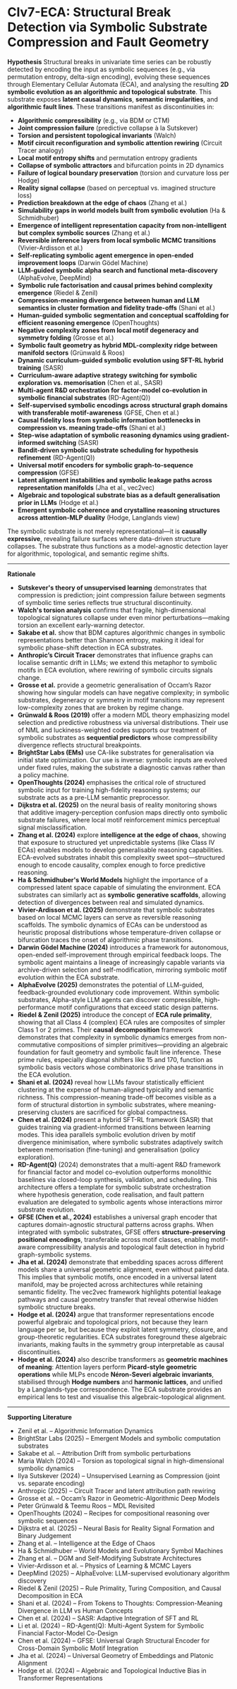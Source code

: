 # CIv7-ECA: Structural Break Detection via Symbolic Substrate Compression and Fault Geometry

**Hypothesis**
Structural breaks in univariate time series can be robustly detected by encoding the input as symbolic sequences (e.g., via permutation entropy, delta-sign encoding), evolving these sequences through Elementary Cellular Automata (ECA), and analysing the resulting **2D symbolic evolution as an algorithmic and topological substrate**. This substrate exposes **latent causal dynamics**, **semantic irregularities**, and **algorithmic fault lines**. These transitions manifest as discontinuities in:

* **Algorithmic compressibility** (e.g., via BDM or CTM)
* **Joint compression failure** (predictive collapse à la Sutskever)
* **Torsion and persistent topological invariants** (Walch)
* **Motif circuit reconfiguration and symbolic attention rewiring** (Circuit Tracer analogy)
* **Local motif entropy shifts** and permutation entropy gradients
* **Collapse of symbolic attractors** and bifurcation points in 2D dynamics
* **Failure of logical boundary preservation** (torsion and curvature loss per Hodge)
* **Reality signal collapse** (based on perceptual vs. imagined structure loss)
* **Prediction breakdown at the edge of chaos** (Zhang et al.)
* **Simulability gaps in world models built from symbolic evolution** (Ha & Schmidhuber)
* **Emergence of intelligent representation capacity from non-intelligent but complex symbolic sources** (Zhang et al.)
* **Reversible inference layers from local symbolic MCMC transitions** (Vivier-Ardisson et al.)
* **Self-replicating symbolic agent emergence in open-ended improvement loops** (Darwin Gödel Machine)
* **LLM-guided symbolic alpha search and functional meta-discovery** (AlphaEvolve, DeepMind)
* **Symbolic rule factorisation and causal primes behind complexity emergence** (Riedel & Zenil)
* **Compression-meaning divergence between human and LLM semantics in cluster formation and fidelity trade-offs** (Shani et al.)
* **Human-guided symbolic segmentation and conceptual scaffolding for efficient reasoning emergence** (OpenThoughts)
* **Negative complexity zones from local motif degeneracy and symmetry folding** (Grosse et al.)
* **Symbolic fault geometry as hybrid MDL-complexity ridge between manifold sectors** (Grünwald & Roos)
* **Dynamic curriculum-guided symbolic evolution using SFT-RL hybrid training** (SASR)
* **Curriculum-aware adaptive strategy switching for symbolic exploration vs. memorisation** (Chen et al., SASR)
* **Multi-agent R\&D orchestration for factor-model co-evolution in symbolic financial substrates** (RD-Agent(Q))
* **Self-supervised symbolic encodings across structural graph domains with transferable motif-awareness** (GFSE, Chen et al.)
* **Causal fidelity loss from symbolic information bottlenecks in compression vs. meaning trade-offs** (Shani et al.)
* **Step-wise adaptation of symbolic reasoning dynamics using gradient-informed switching** (SASR)
* **Bandit-driven symbolic substrate scheduling for hypothesis refinement** (RD-Agent(Q))
* **Universal motif encoders for symbolic graph-to-sequence compression** (GFSE)
* **Latent alignment instabilities and symbolic leakage paths across representation manifolds** (Jha et al., vec2vec)
* **Algebraic and topological substrate bias as a default generalisation prior in LLMs** (Hodge et al.)
* **Emergent symbolic coherence and crystalline reasoning structures across attention-MLP duality** (Hodge, Langlands view)

The symbolic substrate is not merely representational—it is **causally expressive**, revealing failure surfaces where data-driven structure collapses. The substrate thus functions as a model-agnostic detection layer for algorithmic, topological, and semantic regime shifts.

---

**Rationale**

* **Sutskever's theory of unsupervised learning** demonstrates that compression is prediction; joint compression failure between segments of symbolic time series reflects true structural discontinuity.
* **Walch's torsion analysis** confirms that fragile, high-dimensional topological signatures collapse under even minor perturbations—making torsion an excellent early-warning detector.
* **Sakabe et al.** show that BDM captures algorithmic changes in symbolic representations better than Shannon entropy, making it ideal for symbolic phase-shift detection in ECA substrates.
* **Anthropic’s Circuit Tracer** demonstrates that influence graphs can localise semantic drift in LLMs; we extend this metaphor to symbolic motifs in ECA evolution, where rewiring of symbolic circuits signals change.
* **Grosse et al.** provide a geometric generalisation of Occam’s Razor showing how singular models can have negative complexity; in symbolic substrates, degeneracy or symmetry in motif transitions may represent low-complexity zones that are broken by regime change.
* **Grünwald & Roos (2019)** offer a modern MDL theory emphasizing model selection and predictive robustness via universal distributions. Their use of NML and luckiness-weighted codes supports our treatment of symbolic substrates as **sequential predictors** whose compressibility divergence reflects structural breakpoints.
* **BrightStar Labs (EMs)** use CA-like substrates for generalisation via initial state optimization. Our use is inverse: symbolic inputs are evolved under fixed rules, making the substrate a diagnostic canvas rather than a policy machine.
* **OpenThoughts (2024)** emphasises the critical role of structured symbolic input for training high-fidelity reasoning systems; our substrate acts as a pre-LLM semantic preprocessor.
* **Dijkstra et al. (2025)** on the neural basis of reality monitoring shows that additive imagery-perception confusion maps directly onto symbolic substrate failures, where local motif reinforcement mimics perceptual signal misclassification.
* **Zhang et al. (2024)** explore **intelligence at the edge of chaos**, showing that exposure to structured yet unpredictable systems (like Class IV ECAs) enables models to develop generalisable reasoning capabilities. ECA-evolved substrates inhabit this complexity sweet spot—structured enough to encode causality, complex enough to force predictive reasoning.
* **Ha & Schmidhuber's World Models** highlight the importance of a compressed latent space capable of simulating the environment. ECA substrates can similarly act as **symbolic generative scaffolds**, allowing detection of divergences between real and simulated dynamics.
* **Vivier-Ardisson et al. (2025)** demonstrate that symbolic substrates based on local MCMC layers can serve as reversible reasoning scaffolds. The symbolic dynamics of ECAs can be understood as heuristic proposal distributions whose temperature-driven collapse or bifurcation traces the onset of algorithmic phase transitions.
* **Darwin Gödel Machine (2024)** introduces a framework for autonomous, open-ended self-improvement through empirical feedback loops. The symbolic agent maintains a lineage of increasingly capable variants via archive-driven selection and self-modification, mirroring symbolic motif evolution within the ECA substrate.
* **AlphaEvolve (2025)** demonstrates the potential of LLM-guided, feedback-grounded evolutionary code improvement. Within symbolic substrates, Alpha-style LLM agents can discover compressible, high-performance motif configurations that exceed static design patterns.
* **Riedel & Zenil (2025)** introduce the concept of **ECA rule primality**, showing that all Class 4 (complex) ECA rules are composites of simpler Class 1 or 2 primes. Their **causal decomposition** framework demonstrates that complexity in symbolic dynamics emerges from non-commutative compositions of simpler primitives—providing an algebraic foundation for fault geometry and symbolic fault line inference. These prime rules, especially diagonal shifters like 15 and 170, function as symbolic basis vectors whose combinatorics drive phase transitions in the ECA evolution.
* **Shani et al. (2024)** reveal how LLMs favour statistically efficient clustering at the expense of human-aligned typicality and semantic richness. This compression-meaning trade-off becomes visible as a form of structural distortion in symbolic substrates, where meaning-preserving clusters are sacrificed for global compactness.
* **Chen et al. (2024)** present a hybrid SFT-RL framework (SASR) that guides training via gradient-informed transitions between learning modes. This idea parallels symbolic evolution driven by motif divergence minimisation, where symbolic substrates adaptively switch between memorisation (fine-tuning) and generalisation (policy exploration).
* **RD-Agent(Q)** (2024) demonstrates that a multi-agent R\&D framework for financial factor and model co-evolution outperforms monolithic baselines via closed-loop synthesis, validation, and scheduling. This architecture offers a template for symbolic substrate orchestration where hypothesis generation, code realisation, and fault pattern evaluation are delegated to symbolic agents whose interactions mirror substrate evolution.
* **GFSE (Chen et al., 2024)** establishes a universal graph encoder that captures domain-agnostic structural patterns across graphs. When integrated with symbolic substrates, GFSE offers **structure-preserving positional encodings**, transferable across motif classes, enabling motif-aware compressibility analysis and topological fault detection in hybrid graph-symbolic systems.
* **Jha et al. (2024)** demonstrate that embedding spaces across different models share a universal geometric alignment, even without paired data. This implies that symbolic motifs, once encoded in a universal latent manifold, may be projected across architectures while retaining semantic fidelity. The vec2vec framework highlights potential leakage pathways and causal geometry transfer that reveal otherwise hidden symbolic structure breaks.
* **Hodge et al. (2024)** argue that transformer representations encode powerful algebraic and topological priors, not because they learn language per se, but because they exploit latent symmetry, closure, and group-theoretic regularities. ECA substrates foreground these algebraic invariants, making faults in the symmetry group interpretable as causal discontinuities.
* **Hodge et al. (2024)** also describe transformers as **geometric machines of meaning**: Attention layers perform **Picard-style geometric operations** while MLPs encode **Néron-Severi algebraic invariants**, stabilised through **Hodge numbers** and **harmonic lattices**, and unified by a Langlands-type correspondence. The ECA substrate provides an empirical lens to test and visualise this algebraic-topological alignment.

---

**Supporting Literature**

* Zenil et al. – Algorithmic Information Dynamics
* BrightStar Labs (2025) – Emergent Models and symbolic computation substrates
* Sakabe et al. – Attribution Drift from symbolic perturbations
* Maria Walch (2024) – Torsion as topological signal in high-dimensional symbolic dynamics
* Ilya Sutskever (2024) – Unsupervised Learning as Compression (joint vs. separate encoding)
* Anthropic (2025) – Circuit Tracer and latent attribution path rewiring
* Grosse et al. – Occam’s Razor in Geometric-Algorithmic Deep Models
* Peter Grünwald & Teemu Roos – MDL Revisited
* OpenThoughts (2024) – Recipes for compositional reasoning over symbolic sequences
* Dijkstra et al. (2025) – Neural Basis for Reality Signal Formation and Binary Judgement
* Zhang et al. – Intelligence at the Edge of Chaos
* Ha & Schmidhuber – World Models and Evolutionary Symbol Machines
* Zhang et al. – DGM and Self-Modifying Substrate Architectures
* Vivier-Ardisson et al. – Physics of Learning & MCMC Layers
* DeepMind (2025) – AlphaEvolve: LLM-supervised evolutionary algorithm discovery
* Riedel & Zenil (2025) – Rule Primality, Turing Composition, and Causal Decomposition in ECA
* Shani et al. (2024) – From Tokens to Thoughts: Compression-Meaning Divergence in LLM vs Human Concepts
* Chen et al. (2024) – SASR: Adaptive Integration of SFT and RL
* Li et al. (2024) – RD-Agent(Q): Multi-Agent System for Symbolic Financial Factor-Model Co-Design
* Chen et al. (2024) – GFSE: Universal Graph Structural Encoder for Cross-Domain Symbolic Motif Integration
* Jha et al. (2024) – Universal Geometry of Embeddings and Platonic Alignment
* Hodge et al. (2024) – Algebraic and Topological Inductive Bias in Transformer Representations
